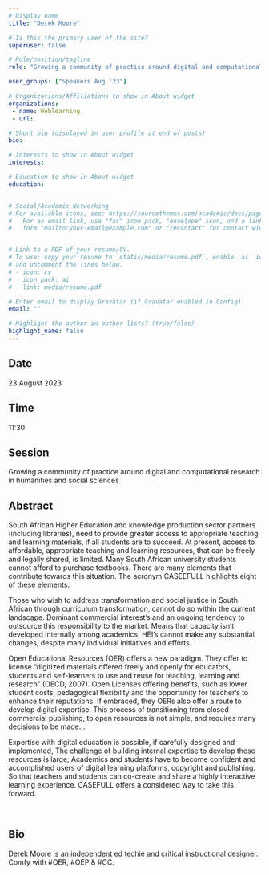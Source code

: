 ```yaml
---
# Display name
title: "Derek Moore"

# Is this the primary user of the site?
superuser: false

# Role/position/tagline
role: "Growing a community of practice around digital and computational research in humanities and social sciences"

user_groups: ["Speakers Aug '23"]

# Organizations/Affiliations to show in About widget
organizations:
 - name: Weblearning
 - url: 

# Short bio (displayed in user profile at end of posts)
bio: 

# Interests to show in About widget
interests: 

# Education to show in About widget
education:


# Social/Academic Networking
# For available icons, see: https://sourcethemes.com/academic/docs/page-builder/#icons
#   For an email link, use "fas" icon pack, "envelope" icon, and a link in the
#   form "mailto:your-email@example.com" or "/#contact" for contact widget.


# Link to a PDF of your resume/CV.
# To use: copy your resume to `static/media/resume.pdf`, enable `ai` icons in `params.toml`, 
# and uncomment the lines below.
# - icon: cv
#   icon_pack: ai
#   link: media/resume.pdf

# Enter email to display Gravatar (if Gravatar enabled in Config)
email: ""

# Highlight the author in author lists? (true/false)
highlight_name: false
---
```


## Date

23 August 2023

## Time

11:30

## Session

Growing a community of practice around digital and computational research in humanities and social sciences

## Abstract

South African Higher Education and knowledge production sector partners (including libraries), need to provide greater access to appropriate teaching and learning materials, if all students are to succeed.  At present, access to affordable, appropriate teaching and learning resources, that  can be freely and legally shared, is limited.  Many South African university students cannot afford to purchase textbooks. There are many elements that contribute towards this situation. The acronym CASEEFULL highlights eight of these elements. ​

Those who wish to address transformation and social justice in South African through curriculum transformation, cannot do so within the current landscape. Dominant commercial interest’s and an ongoing tendency to outsource this responsibility to the market. Means that capacity isn’t developed internally among academics. HEI’s cannot make any substantial changes, despite many individual initiatives and efforts.​

Open Educational Resources (OER) offers a new paradigm. They offer to license “digitized materials offered freely and openly for educators, students and self-learners to use and reuse for teaching, learning and research” (OECD, 2007). Open Licenses offering benefits, such as lower student costs, pedagogical flexibility and the opportunity for teacher’s to enhance their reputations. If embraced, they OERs also offer a route to develop digital expertise. This process of transitioning from closed commercial publishing, to open resources is not simple, and requires many decisions to be made. . ​

Expertise with digital education is possible, if carefully designed and implemented, The challenge of building internal expertise to develop these resources is large, Academics and students have to become confident and accomplished users of digital learning platforms, copyright and publishing.  So that teachers and students can co-create and share a highly interactive learning experience. CASEFULL offers a considered way to take this forward.​

​
## Bio

Derek Moore is an independent ed techie and critical instructional designer. Comfy with #OER, #OEP & #CC.

